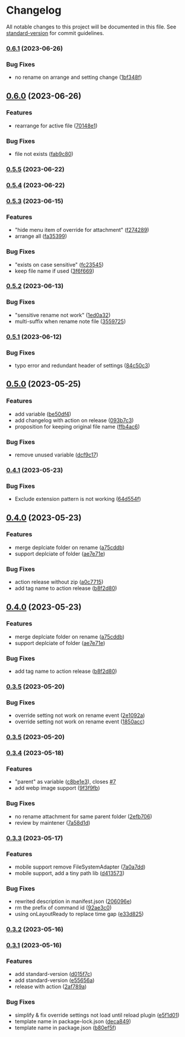 # Changelog

All notable changes to this project will be documented in this file. See [standard-version](https://github.com/conventional-changelog/standard-version) for commit guidelines.

### [0.6.1](https://github.com/trganda/obsidian-attachment-management/compare/0.6.0...0.6.1) (2023-06-26)


### Bug Fixes

* no rename on arrange and setting change ([1bf348f](https://github.com/trganda/obsidian-attachment-management/commit/1bf348f4ce2d6e3d5a62e7f743ac7dd663ae0a9c))

## [0.6.0](https://github.com/trganda/obsidian-attachment-management/compare/0.5.5...0.6.0) (2023-06-26)


### Features

* rearrange for active file ([70148e1](https://github.com/trganda/obsidian-attachment-management/commit/70148e1c707d91db86c194ce85657fbeefd0769d))


### Bug Fixes

* file not exists ([fab9c80](https://github.com/trganda/obsidian-attachment-management/commit/fab9c809b485c92329f22df2b4eeba9d0da7be50))

### [0.5.5](https://github.com/trganda/obsidian-attachment-management/compare/0.5.4...0.5.5) (2023-06-22)

### [0.5.4](https://github.com/trganda/obsidian-attachment-management/compare/0.5.3...0.5.4) (2023-06-22)

### [0.5.3](https://github.com/trganda/obsidian-attachment-management/compare/0.5.2...0.5.3) (2023-06-15)


### Features

* "hide menu item of override for attachment" ([f274289](https://github.com/trganda/obsidian-attachment-management/commit/f274289cbe16b1fe30baddf8ade432a592ce60ed))
* arrange all ([fa35399](https://github.com/trganda/obsidian-attachment-management/commit/fa353996050fd94355903933d5ba3626aa36b6f0))


### Bug Fixes

* "exists on case sensitive" ([fc23545](https://github.com/trganda/obsidian-attachment-management/commit/fc23545bcb9a498e21f87bce80652d7bded66dbc))
* keep file name if used ([3f6f669](https://github.com/trganda/obsidian-attachment-management/commit/3f6f669b126f19c1c140ee319aa1fdb0b9b85582))

### [0.5.2](https://github.com/trganda/obsidian-attachment-management/compare/0.5.1...0.5.2) (2023-06-13)


### Bug Fixes

* "sensitive rename not work" ([1ed0a32](https://github.com/trganda/obsidian-attachment-management/commit/1ed0a3250879fc6b13e026c3753be65072596e8e))
* multi-suffix when  rename note file ([3559725](https://github.com/trganda/obsidian-attachment-management/commit/35597251f46237d032c3fffef9686f5bc71bb0bb))

### [0.5.1](https://github.com/trganda/obsidian-attachment-management/compare/0.5.0...0.5.1) (2023-06-12)


### Bug Fixes

* typo error and redundant header of settings ([84c50c3](https://github.com/trganda/obsidian-attachment-management/commit/84c50c37d84af8b26db9f99cd1653aa13b5e6a54))

## [0.5.0](https://github.com/trganda/obsidian-attachment-management/compare/0.4.1...0.5.0) (2023-05-25)


### Features

* add  variable ([be50df4](https://github.com/trganda/obsidian-attachment-management/commit/be50df4aa0eaa7030730988cbad750c1ce87cb16))
* add changelog with action on release ([093b7c3](https://github.com/trganda/obsidian-attachment-management/commit/093b7c3b2058d8efa74d911832d905519327d446))
* proposition for keeping original file name ([ffb4ac6](https://github.com/trganda/obsidian-attachment-management/commit/ffb4ac6e0a8ca6242adabce466830c87af297c0e))


### Bug Fixes

* remove unused variable ([dcf9c17](https://github.com/trganda/obsidian-attachment-management/commit/dcf9c177829a6fc7d3beb8cbae1e792d7e0a30b8))

### [0.4.1](https://github.com/trganda/obsidian-attachment-management/compare/0.4.0...0.4.1) (2023-05-23)


### Bug Fixes

* Exclude extension pattern is not working ([64d554f](https://github.com/trganda/obsidian-attachment-management/commit/64d554f60e959998eccfd63f64ff1526241a682c))

## [0.4.0](https://github.com/trganda/obsidian-attachment-management/compare/0.3.5...0.4.0) (2023-05-23)


### Features

* merge deplciate folder on rename ([a75cddb](https://github.com/trganda/obsidian-attachment-management/commit/a75cddb9a975b5cd6a2a922ba57017ab9c01240e))
* support deplciate of folder ([ae7e71e](https://github.com/trganda/obsidian-attachment-management/commit/ae7e71e1de7f23023e91ab02bb161f25e32cd3ab))


### Bug Fixes

* action release without zip ([a0c7715](https://github.com/trganda/obsidian-attachment-management/commit/a0c77151f2454e671a8f7ec05e867559855393e6))
* add tag name to action release ([b8f2d80](https://github.com/trganda/obsidian-attachment-management/commit/b8f2d80364171eb5d0d7861602980400db710afa))

## [0.4.0](https://github.com/trganda/obsidian-attachment-management/compare/0.3.5...0.4.0) (2023-05-23)


### Features

* merge deplciate folder on rename ([a75cddb](https://github.com/trganda/obsidian-attachment-management/commit/a75cddb9a975b5cd6a2a922ba57017ab9c01240e))
* support deplciate of folder ([ae7e71e](https://github.com/trganda/obsidian-attachment-management/commit/ae7e71e1de7f23023e91ab02bb161f25e32cd3ab))


### Bug Fixes

* add tag name to action release ([b8f2d80](https://github.com/trganda/obsidian-attachment-management/commit/b8f2d80364171eb5d0d7861602980400db710afa))

### [0.3.5](https://github.com/trganda/obsidian-attachment-management/compare/0.3.4...0.3.5) (2023-05-20)


### Bug Fixes

* override setting not work on rename event ([2e1092a](https://github.com/trganda/obsidian-attachment-management/commit/2e1092a56dd171100477351cf1767c41a016dc89))
* override setting not work on rename event ([1850acc](https://github.com/trganda/obsidian-attachment-management/commit/1850acc0c1700a8308d1657828f378ee6e81679a))

### [0.3.5](https://github.com/trganda/obsidian-attachment-management/compare/0.3.4...0.3.5) (2023-05-20)

### [0.3.4](https://github.com/trganda/obsidian-attachment-managment/compare/0.3.3...0.3.4) (2023-05-18)


### Features

* "parent" as variable ([c8be1e3](https://github.com/trganda/obsidian-attachment-managment/commit/c8be1e3c91228c991479bf66ca2502432110fd5a)), closes [#7](https://github.com/trganda/obsidian-attachment-managment/issues/7)
* add webp image support ([9f3f9fb](https://github.com/trganda/obsidian-attachment-managment/commit/9f3f9fb4b01b76a346fade32d489b54ba300b986))


### Bug Fixes

* no rename attachment for same parent folder ([2efb706](https://github.com/trganda/obsidian-attachment-managment/commit/2efb706622cdce5dff887f60b95c2e72ac49a91e))
* review by maintener ([7a58d1d](https://github.com/trganda/obsidian-attachment-managment/commit/7a58d1d2c9ab592cefc0513c1c7e9587cc38d603))

### [0.3.3](https://github.com/trganda/obsidian-attachment-management/compare/0.3.2...0.3.3) (2023-05-17)


### Features

* mobile support remove FileSystemAdapter ([7a0a7dd](https://github.com/trganda/obsidian-attachment-management/commit/7a0a7dd36a50c67e5ac3efd9b24bb3e3d5fc409e))
* mobile support, add a tiny path lib ([d413573](https://github.com/trganda/obsidian-attachment-management/commit/d413573efc8e22ed1314b9f71f3c3b76e6bd8cc4))


### Bug Fixes

* rewrited description in manifest.json ([206096e](https://github.com/trganda/obsidian-attachment-management/commit/206096e522df8b8b4ccabcf5ce252685d56be86b))
* rm the prefix of command id ([92ae3c0](https://github.com/trganda/obsidian-attachment-management/commit/92ae3c06dd15a583c7bc0c44e5be3e660c2b8ba9))
* using onLayoutReady to replace time gap ([e33d825](https://github.com/trganda/obsidian-attachment-management/commit/e33d825abf1b1815a206fb53e2627114712f40a4))

### [0.3.2](https://github.com/trganda/obsidian-attachment-management/compare/0.3.1...0.3.2) (2023-05-16)

### [0.3.1](https://github.com/trganda/obsidian-attachment-management/compare/0.3.0...0.3.1) (2023-05-16)


### Features

* add standard-version ([d015f7c](https://github.com/trganda/obsidian-attachment-management/commit/d015f7c4a2e4f3beaea1c85d8afd41758cd31256))
* add standard-version ([e55656a](https://github.com/trganda/obsidian-attachment-management/commit/e55656aa5050f223daf193fdac0b4d4b5ae7a3db))
* release with action ([2af789a](https://github.com/trganda/obsidian-attachment-management/commit/2af789a4a386293c10078c108a87119bc7f09dbe))


### Bug Fixes

* simplify & fix override settings not load until reload plugin ([e5f1d01](https://github.com/trganda/obsidian-attachment-management/commit/e5f1d0124791039c74eb83f4786dd9b4efdf9c33))
* template name in package-lock.json ([deca849](https://github.com/trganda/obsidian-attachment-management/commit/deca849891d2b5284446235263455cd1a6778199))
* template name in package.json ([b80ef5f](https://github.com/trganda/obsidian-attachment-management/commit/b80ef5fc8b9fbf07aa0e01e803ae2743fee7b315))
